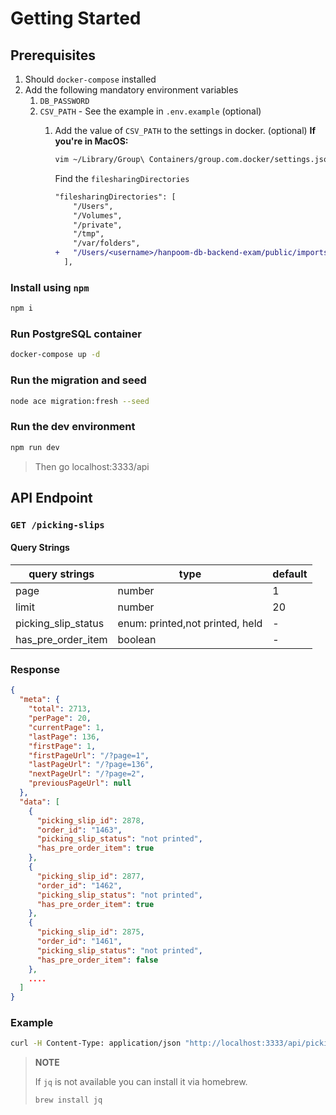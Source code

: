 # Getting Started

## Prerequisites
1. Should `docker-compose` installed
2. Add the following mandatory environment variables
   1. `DB_PASSWORD`
   2. `CSV_PATH` - See the example in `.env.example` (optional)
      1. Add the value of `CSV_PATH` to the settings in docker. (optional)
          **If you're in MacOS:**
          ```sh
          vim ~/Library/Group\ Containers/group.com.docker/settings.json
          ```

          Find the `filesharingDirectories`
          ```diff
          "filesharingDirectories": [
              "/Users",
              "/Volumes",
              "/private",
              "/tmp",
              "/var/folders",
          +   "/Users/<username>/hanpoom-db-backend-exam/public/imports"
            ],
          ```

### Install using `npm`
```sh
npm i
```

### Run PostgreSQL container
```sh
docker-compose up -d
```

### Run the migration and seed
```sh
node ace migration:fresh --seed
```

### Run the dev environment
```sh
npm run dev
```
> Then go localhost:3333/api

## API Endpoint
### `GET /picking-slips`

#### Query Strings
| query strings       | type                            | default |
| ------------------- | ------------------------------- | ------- |
| page                | number                          | 1       |
| limit               | number                          | 20      |
| picking_slip_status | enum: printed,not printed, held | -       |
| has_pre_order_item  | boolean                         | -       |

### Response
```json
{
  "meta": {
    "total": 2713,
    "perPage": 20,
    "currentPage": 1,
    "lastPage": 136,
    "firstPage": 1,
    "firstPageUrl": "/?page=1",
    "lastPageUrl": "/?page=136",
    "nextPageUrl": "/?page=2",
    "previousPageUrl": null
  },
  "data": [
    {
      "picking_slip_id": 2878,
      "order_id": "1463",
      "picking_slip_status": "not printed",
      "has_pre_order_item": true
    },
    {
      "picking_slip_id": 2877,
      "order_id": "1462",
      "picking_slip_status": "not printed",
      "has_pre_order_item": true
    },
    {
      "picking_slip_id": 2875,
      "order_id": "1461",
      "picking_slip_status": "not printed",
      "has_pre_order_item": false
    },
    ....
  ]
}
```

### Example
```sh
curl -H Content-Type: application/json "http://localhost:3333/api/picking-slips?page=1&limit=10&picking_slip_status=printed" | jq '.'
```

> **NOTE**
> 
> If `jq` is not available you can install it via homebrew.
>
> `brew install jq`


